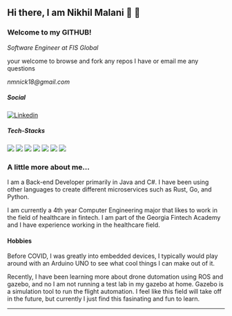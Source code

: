 ## Hi there, I am Nikhil Malani 👋 🤖
### Welcome to my GITHUB!

<p><em>Software Engineer at FIS Global</em></p>
<p>your welcome to browse and fork any repos I have or email me any questions</p>
<p><em>nmnick18@gmail.com</em></p>



##### Social

[![Linkedin](https://img.shields.io/badge/LinkedIn-0077B5?style=for-the-badge&logo=linkedin&logoColor=white)](https://www.linkedin.com/in/nikhil-m-6114a9126/)

##### Tech-Stacks

![](https://img.shields.io/badge/C%23-239120?style=for-the-badge&logo=c-sharp&logoColor=white) ![](https://img.shields.io/badge/JavaScript-F7DF1E?style=for-the-badge&logo=javascript&logoColor=black) ![](https://img.shields.io/badge/Python-14354C?style=for-the-badge&logo=python&logoColor=white) ![](https://img.shields.io/badge/C%2B%2B-00599C?style=for-the-badge&logo=c%2B%2B&logoColor=white) ![](https://img.shields.io/badge/Rust-000000?style=for-the-badge&logo=rust&logoColor=white) ![](https://img.shields.io/badge/PostgreSQL-316192?style=for-the-badge&logo=postgresql&logoColor=white) ![](https://img.shields.io/badge/.NET-5C2D91?style=for-the-badge&logo=.net&logoColor=white)


### A little more about me... 

I am a Back-end Developer primarily in Java and C#. I have been using other languages to create different microservices such as Rust, Go, and Python.

I am currently a 4th year Computer Engineering major that likes to work in the field of healthcare in fintech. I am part of the Georgia Fintech Academy and I have experience working in the healthcare field.

#### Hobbies

Before COVID, I was greatly into embedded devices, I typically would play around with an Arduino UNO to see what cool things I can make out of it.

Recently, I have been learning more about drone dutomation using ROS and gazebo, and no I am not running a test lab in my gazebo at home. Gazebo is a simulation tool to run the flight automation. I feel like this field will take off in the future, but currently I just find this fasinating and fun to learn.


---
